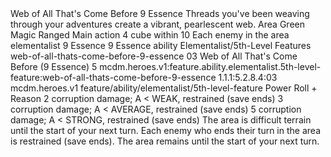 <ability>
  <name>Web of All That&apos;s Come Before</name>
  <cost>9 Essence</cost>
  <flavor>Threads you&apos;ve been weaving through your adventures create a vibrant, pearlescent web.</flavor>
  <keywords>
    <keyword>Area</keyword>
    <keyword>Green</keyword>
    <keyword>Magic</keyword>
    <keyword>Ranged</keyword>
  </keywords>
  <type>Main action</type>
  <distance>4 cube within 10</distance>
  <target>Each enemy in the area</target>
  <metadata>
    <class>elementalist</class>
    <cost>9 Essence</cost>
    <cost_amount>9</cost_amount>
    <cost_resource>Essence</cost_resource>
    <feature_type>ability</feature_type>
    <file_dpath>Elementalist/5th-Level Features</file_dpath>
    <item_id>web-of-all-thats-come-before-9-essence</item_id>
    <item_index>03</item_index>
    <item_name>Web of All That&apos;s Come Before (9 Essence)</item_name>
    <level>5</level>
    <scc>mcdm.heroes.v1:feature.ability.elementalist.5th-level-feature:web-of-all-thats-come-before-9-essence</scc>
    <scdc>1.1.1:5.2.8.4:03</scdc>
    <source>mcdm.heroes.v1</source>
    <type>feature/ability/elementalist/5th-level-feature</type>
  </metadata>
  <effects>
    <effect type="roll">
      <roll>Power Roll + Reason</roll>
      <t1>2 corruption damage; A &lt; WEAK, restrained (save ends)</t1>
      <t2>3 corruption damage; A &lt; AVERAGE, restrained (save ends)</t2>
      <t3>5 corruption damage; A &lt; STRONG, restrained (save ends)</t3>
    </effect>
    <effect type="mundane">The area is difficult terrain until the start of your next turn. Each enemy who ends their turn in the area is restrained (save ends).</effect>
    <effect type="mundane" name="Persistent 1">The area remains until the start of your next turn.</effect>
  </effects>
</ability>
